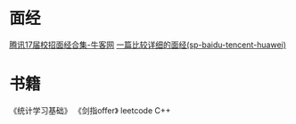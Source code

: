 # 面经

[腾讯17届校招面经合集-牛客网](https://zhuanlan.zhihu.com/p/27813121)
[一篇比较详细的面经(sp-baidu-tencent-huawei)](https://www.nowcoder.com/discuss/15168?type=2&order=3&pos=117&page=3&from=mnks201)

# 书籍

《统计学习基础》
《剑指offer》
leetcode
C++

